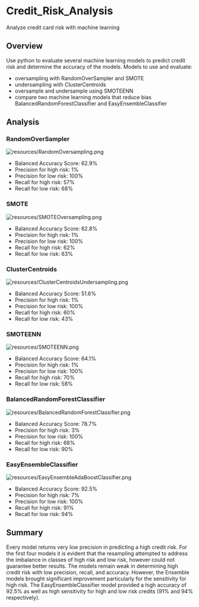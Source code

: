 # Credit_Risk_Analysis

Analyze credit card risk with machine learning

## Overview

Use python to evaluate several machine learning models to predict credit risk and determine the accuracy of the models. 
Models to use and evaluate:
- oversampling with RandomOverSampler and SMOTE
- undersampling with ClusterCentroids
- oversample and undersample using SMOTEENN
- compare two machine learning models that reduce bias BalancedRandomForestClassifier and EasyEnsembleClassifier


## Analysis

### RandomOverSampler

![resources/RandomOversampling.png](resources/RandomOversampling.png)

- Balanced Accuracy Score: 62.9%
- Precision for high risk: 1%
- Precision for low risk: 100%
- Recall for high risk: 57%
- Recall for low risk: 68%



### SMOTE

![resources/SMOTEOversampling.png](resources/SMOTEOversampling.png)

- Balanced Accuracy Score: 62.8%
- Precision for high risk: 1%
- Precision for low risk: 100%
- Recall for high risk: 62%
- Recall for low risk: 63%

### ClusterCentroids

![resources/ClusterCentroidsUndersampling.png](resources/ClusterCentroidsUndersampling.png)

- Balanced Accuracy Score: 51.6%
- Precision for high risk: 1%
- Precision for low risk: 100%
- Recall for high risk: 60%
- Recall for low risk: 43%

### SMOTEENN

![resources/SMOTEENN.png](resources/SMOTEENN.png)

- Balanced Accuracy Score: 64.1%
- Precision for high risk: 1%
- Precision for low risk: 100%
- Recall for high risk: 70%
- Recall for low risk: 58%

### BalancedRandomForestClassifier

![resources/BalancedRandomForestClassifier.png](resources/BalancedRandomForestClassifier.png)

- Balanced Accuracy Score: 78.7%
- Precision for high risk: 3%
- Precision for low risk: 100%
- Recall for high risk: 68%
- Recall for low risk: 90%

### EasyEnsembleClassifier

![resources/EasyEnsembleAdaBoostClassifier.png](resources/EasyEnsembleAdaBoostClassifier.png)

- Balanced Accuracy Score: 92.5%
- Precision for high risk: 7%
- Precision for low risk: 100%
- Recall for high risk: 91%
- Recall for low risk: 94%

## Summary

Every model returns very low precision in predicting a high credit risk. For the first four models it is evident that the resampling attempted to address the imbalance in classes of high risk and low risk, however could not guarantee better results. The models remain weak in determining high credit risk with low precision, recall, and accuracy. However, the Ensemble models brought significant improvement particularly for the sensitivity for high risk. The EasyEnsembleClassifier model provided a high accuracy of 92.5% as well as high sensitivity for high and low risk credits (91% and 94% respectively).
